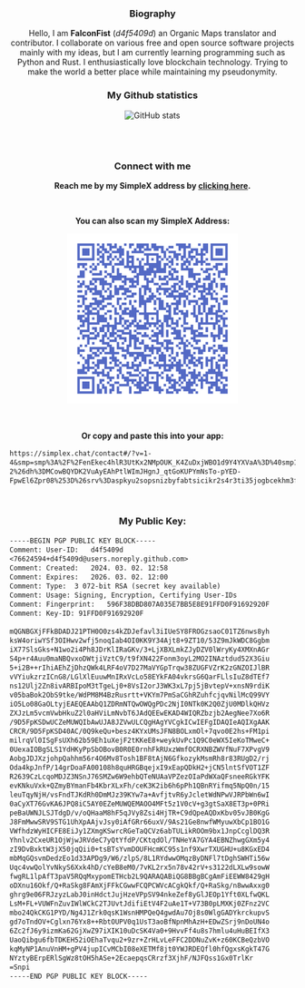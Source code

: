 <h3 align="center">
  Biography
</h3>

<p align="center">Hello, I am <b>FalconFist</b> (<i>d4f5409d</i>) an Organic Maps translator and contributor. I collaborate on various free and open source software projects mainly with my ideas, but I am currently learning programming such as Python and Rust. I enthusiastically love blockchain technology. Trying to make the world a better place while maintaining my pseudonymity.
</p>

<h3 align="center">
  My Github statistics
</h3>
<p align="center">
  <img height="220" alt="GitHub stats" src="https://github-readme-stats.vercel.app/api?username=d4f5409d&theme=synthwave&show_icons=true&hide_title=true">
</p>
<br><br>

<h3 align="center">
Connect with me
</h3>
<p align="center"><b>
Reach me by my SimpleX address by <a href="https://simplex.chat/contact#/?v=1-4&smp=smp%3A%2F%2FenEkec4hlR3UtKx2NMpOUK_K4ZuDxjWBO1d9Y4YXVaA%3D%40smp14.simplex.im%2FNUIKBOI6fkd6vkK776TVDr2Gq6XwfGDO%23%2F%3Fv%3D1-2%26dh%3DMCowBQYDK2VuAyEAhPtlWImJHgnJ_qtGoKUPYmNsTo-pYED-FpwEl6Zpr08%253D%26srv%3Daspkyu2sopsnizbyfabtsicikr2s4r3ti35jogbcekhm3fsoeyjvgrid.onion">clicking here</a>.
</b></p>

<br>
<p align="center">
  <b>You can also scan my SimpleX Address:</b>
</p>

<p align="center">
  <img src="simplex-address-qr.png" alt="SimpleX-QR" width="300"/>
</p>

<br>

<p align="center">
<b>Or copy and paste this into your app:</b>
</p>

```
https://simplex.chat/contact#/?v=1-4&smp=smp%3A%2F%2FenEkec4hlR3UtKx2NMpOUK_K4ZuDxjWBO1d9Y4YXVaA%3D%40smp14.simplex.im%2FNUIKBOI6fkd6vkK776TVDr2Gq6XwfGDO%23%2F%3Fv%3D1-2%26dh%3DMCowBQYDK2VuAyEAhPtlWImJHgnJ_qtGoKUPYmNsTo-pYED-FpwEl6Zpr08%253D%26srv%3Daspkyu2sopsnizbyfabtsicikr2s4r3ti35jogbcekhm3fsoeyjvgrid.onion
```
<br>

<h3 align="center">My Public Key:</h3>

```
-----BEGIN PGP PUBLIC KEY BLOCK-----
Comment: User-ID:	d4f5409d <76624594+d4f5409d@users.noreply.github.com>
Comment: Created:	2024. 03. 02. 12:58
Comment: Expires:	2026. 03. 02. 12:00
Comment: Type:	3 072-bit RSA (secret key available)
Comment: Usage:	Signing, Encryption, Certifying User-IDs
Comment: Fingerprint:	596F38DBD807A035E7BB5E8E91FFD0F91692920F
Comment: Key-ID: 91FFD0F91692920F

mQGNBGXjFFkBDADJ21PTH0O0zs4kZDJefavl3iIUeSY8FROGzsaoC01TZ6nws8yh
ksW4oriwYSf3OIHwv2wfj5noqIab4OI0KK9Y34Ajt8+9ZT10/53Z9mJkWDC8Ggbm
iX77SlsGks+N1wo2i4Ph8JDrKlIRaGKv/3+LjXBXLmkZJyDZV0lWryKy4XMXnAGr
S4p+r4Auu0maNBQvxoDWtjiVztC9/t9fXN422Fonm3oyL2MO2INAztdud52X3Giu
5+i2B++rIhiAEhZjDhzQWk4LRF4oV7D27MaVYGpTrqw38ZUGFVZrK2zGNZOIJlBR
vVYiukzrzICnG8/LGlXlEuuwMnIRxVcLo58EYkFA04vkrsG6QarFLlsIuZ8dTEf7
ns12Ulj2Zn8ivARBIpoM3tTgeLj0+8VsI2orJ3WK3xL7pj5jBvtepV+xnsN9rdiK
v05baBok2ObS9tke/WdPM8M4BzRusrtt+VKYm7PmSaCGhRZuhfcjqvNilMcQ99VY
iO5Lo08GaOLtyjEAEQEAAbQ1ZDRmNTQwOWQgPDc2NjI0NTk0K2Q0ZjU0MDlkQHVz
ZXJzLm5vcmVwbHkuZ2l0aHViLmNvbT6JAdQEEwEKAD4WIQRZbzjb2AegNee7Xo6R
/9D5FpKSDwUCZeMUWQIbAwUJA8JZVwULCQgHAgYVCgkICwIEFgIDAQIeAQIXgAAK
CRCR/9D5FpKSD40AC/0Q9keQu+besz4KYxUMsJFN8BOLxmOl+7qvo0E2hs+FM1pi
milrqVl0ISgFsUXh62b59Eh1uXejF2tKKeE8+weykUvPc1Q9C0eWX5IeKoTMweC+
0UexaIOBgSLS1YdHKyPpSbOBovB0R0E0rnhFkRUxzWmfOCRXNBZWVfNuF7XPvgV9
AobgJDJXzjohpQahhm56r4O6Mv8Tosh1BF8tAjN6GfkozykMsmRh8r83RUgD2/rj
Oda4kpJnfP/14grDoaFA00108h8quHRGBqejxI9xEapQDkH2+jCN5lntSfVOT1ZF
R2639CzLcqoMDJZ3NSnJ76SMZw6W9ehbQTeNUAaVPZezOIaPdWXaQFsneeRGkYFK
evKNkuVxk+QZmyBYmanFb4KbrXLxFh/ceK3K2ib6h6pPh1QBnRYifmq5NpQ0n/15
leuTqyNjH/vsFndTJKdRh0DmMJz39KYw7a+AvfjtvR6yJcletWdNPwVJRPbWn6wI
0aCyXT76GvKA6JPQ8iC5AY0EZeMUWQEMAOO4MFt5z1V0cV+g3gtSaX8ET3p+0PRi
peBaUWNJLSJTdgD/v/oQHaaM8hF5qJVy8Zsi4HjTR+C9dQpeAQDxKbv05vJB0KgG
J8FmMwwSRV9STG1UhXpAAjvJsy0iAfGRr66uxV/9As21Ge8nwfWMyuwXbCp1BO1G
VWfhdzWyHICFE8EiJy1ZXmgKSwrcRGeTaQCVz6abTULikROOm9bx1JnpCcglDQ3R
Yhnlv2CxeUR1OjWjwJRVdeC7yQtYfdP/CKtqdOl/TNHeYA7GYA4EBNZhwgGXm5y4
zI9DvBxktW3jX50jqQii0+tsBTsYvmDOUFHcmKC95s1nf9XwrTXUGHU+u8KGxED4
mbMqGQsvmDedzEo1d33APDg9/W6/zlpS/8L1RYdwwOMqzByDNFl7tDghSWHTi56w
Uqc4vwQolYvNkyS6Xxk4hD/cYeB8eM0/7vKL2rx5n78v42rV+s3122dLXLw9sowW
fwgRL1lpAfT3paV5RQqMxypomETHcb2L9QARAQABiQG8BBgBCgAmFiEEWW8429gH
oDXnu16Okf/Q+RaSkg8FAmXjFFkCGwwFCQPCWVcACgkQkf/Q+RaSkg/n8wwAxxg0
ghrg9e06FRJzyzLabJ0inHdctJujHzeVPpSV94nkeZef8yGlJEOp1Yft0XLfwQKL
LsM+FL+VUWFnZuvIWlWCkC2TJUvtJdifiEtV4F2uAe1T+V73B0pLMXKj0ZFnz2VC
mbo24QkCKG1PYD/Ng4J1Zrk0qsK1WsnHMPQeQ4gwdAu7Oj8s0WlgGADYkrckupvS
gd7oTndOV+Cglxn76Yx8++RbtOUPV0q1UsT3aoBfNpnMhAzH+EDwZSrj9nDoUN4o
6Zc2fJ6y9izmKa62GjXwZ97iXIK10uDcSK4Va0+9HvvFf4u8s7hmlu4uHuBEIfX3
UaoQibgu6fbTDKEH52iOEhaTvqu2+9zr+ZrHLvLeFFC2DDNuZvK+z60KCBeQzbVO
kqMyNP1AnuVnHM+gPV4jupICvMCbI08eXETMf8jt0YWJRDEQfl0hfQgxsKgkT47G
NYztyBErpERlSgWz8tOH5hASe+2EcaepqsCRrzf3XjhF/NJFQss1Gx0TrlKr
=Snpi
-----END PGP PUBLIC KEY BLOCK-----
```
